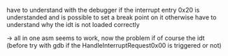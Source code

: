 have to understand with the debugger if the interrupt entry 0x20 is understanded and is possible to set a break point on it
otherwise have to understand why the idt is not loaded correctly

-> all in one asm seems to work, now the problem if of course the idt (before try with gdb if the HandleInterruptRequest0x00 is triggered or not)
